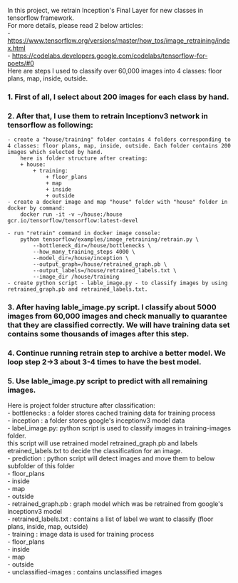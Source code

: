 In this project, we retrain Inception's Final Layer for new classes in tensorflow framework.  
For more details, please read 2 below articles:  
    - https://www.tensorflow.org/versions/master/how_tos/image_retraining/index.html  
    - https://codelabs.developers.google.com/codelabs/tensorflow-for-poets/#0  
Here are steps I used to classify over 60,000 images into 4 classes: floor plans, map, inside, outside.  

### 1. First of all, I select about 200 images for each class by hand.

### 2. After that, I use them to retrain Inceptionv3 network in tensorflow as following:  
    - create a "house/training" folder contains 4 folders corresponding to 4 classes: floor plans, map, inside, outside. Each folder contains 200 images which selected by hand.  
        here is folder structure after creating:  
        + house:
            + training:
                + floor_plans
                + map
                + inside
                + outside
    - create a docker image and map "house" folder with "house" folder in docker by command:  
        docker run -it -v ~/house:/house  gcr.io/tensorflow/tensorflow:latest-devel

    - run "retrain" command in docker image console:  
        python tensorflow/examples/image_retraining/retrain.py \  
            --bottleneck_dir=/house/bottlenecks \  
            --how_many_training_steps 4000 \  
            --model_dir=/house/inception \  
            --output_graph=/house/retrained_graph.pb \  
            --output_labels=/house/retrained_labels.txt \  
            --image_dir /house/training  
    - create python script - lable_image.py - to classify images by using retrained_graph.pb and retrained_labels.txt.

### 3. After having lable_image.py script. I classify about 5000 images from 60,000 images and check manually to quarantee that they are classified correctly. We will have training data set contains some thousands of images after this step.  

### 4. Continue running retrain step to archive a better model. We loop step 2->3 about 3-4 times to have the best model.  

### 5. Use lable_image.py script to predict with all remaining images.  
Here is project folder structure after classification:  
    - bottlenecks : a folder stores cached training data for training process  
    - inception : a folder stores google's inceptionv3 model data  
    - label_image.py: python script is used to classify images in training-images folder.    
        this script will use retrained model retrained_graph.pb and labels etrained_labels.txt to decide the classification for an image.  
    - prediction : python script will detect images and move them to below subfolder of this folder  
        - floor_plans  
        - inside  
        - map  
        - outside  
    - retrained_graph.pb : graph model which was be retrained from google's inceptionv3 model  
    - retrained_labels.txt : contains a list of label we want to classify (floor plans, inside, map, outside)  
    - training : image data is used for training process  
        - floor_plans  
        - inside  
        - map  
        - outside  
    - unclassified-images : contains unclassified images  